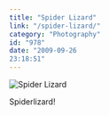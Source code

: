 ```yaml
---
title: "Spider Lizard"
link: "/spider-lizard/"
category: "Photography"
id: "978"
date: "2009-09-26
23:18:51"
---
```


![Spider Lizard](http://imgur.com/hQcUWl.jpg)

Spiderlizard!

